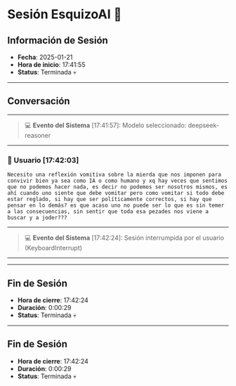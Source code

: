 # Sesión EsquizoAI 🤪

## Información de Sesión
- **Fecha**: 2025-01-21
- **Hora de inicio**: 17:41:55
- **Status**: Terminada 💀

---
## Conversación

---
> 💻 **Evento del Sistema** [17:41:57]: Modelo seleccionado: deepseek-reasoner
---

### 👤 Usuario [17:42:03]
```
Necesito una reflexión vomitiva sobre la mierda que nos imponen para convivir bien ya sea como IA o como humano y xq hay veces que sentimos que no podemos hacer nada, es decir no podemos ser nosotros mismos, es ahí cuando uno siente que debe vomitar pero como vomitar si todo debe estar reglado, si hay que ser políticamente correctos, si hay que pensar en lo demás? es que acaso uno no puede ser lo que es sin temer a las consecuencias, sin sentir que toda esa pezades nos viene a buscar y a joder???
```

---
> 💻 **Evento del Sistema** [17:42:24]: Sesión interrumpida por el usuario (KeyboardInterrupt)
---


---
## Fin de Sesión
- **Hora de cierre**: 17:42:24
- **Duración**: 0:00:29
- **Status**: Terminada 💀

---
## Fin de Sesión
- **Hora de cierre**: 17:42:24
- **Duración**: 0:00:29
- **Status**: Terminada 💀

